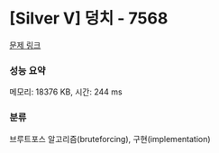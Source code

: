 # [Silver V] 덩치 - 7568 

[문제 링크](https://www.acmicpc.net/problem/7568) 

### 성능 요약

메모리: 18376 KB, 시간: 244 ms

### 분류

브루트포스 알고리즘(bruteforcing), 구현(implementation)

